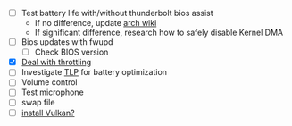  - [ ] Test battery life with/without thunderbolt bios assist
   - If no difference, update [arch wiki](https://wiki.archlinux.org/index.php/Lenovo_ThinkPad_X1_Carbon_(Gen_7))
   - If significant difference, research how to safely disable Kernel DMA
 - [ ] Bios updates with fwupd
   - [ ] Check BIOS version
 - [x] [Deal with throttling](https://wiki.archlinux.org/index.php/Lenovo_ThinkPad_X1_Carbon_(Gen_7)#throttled)
 - [ ] Investigate [TLP](https://wiki.archlinux.org/index.php/TLP) for battery
       optimization
 - [ ] Volume control
 - [ ] Test microphone
 - [ ] swap file
 - [ ] [install Vulkan?](https://wiki.archlinux.org/index.php/Vulkan)

